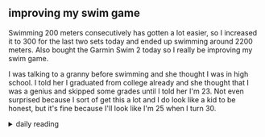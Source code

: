 ## improving my swim game

Swimming 200 meters consecutively has gotten a lot easier, so I increased it to 300 for the last two sets today and ended up swimming around 2200 meters. Also bought the Garmin Swim 2 today so I really be improving my swim game.

I was talking to a granny before swimming and she thought I was in high school. I told her I graduated from college already and she thought that I was a genius and skipped some grades until I told her I'm 23. Not even surprised because I sort of get this a lot and I do look like a kid to be honest, but it's fine because I'll look like I'm 25 when I turn 30.

<details markdown="1">
<summary>daily reading</summary>

| Dec. 2, 2024 |
| :-------------: |
| [Deut. 6; Ps. 89; Isa. 34; Rev. 4](https://blog.swang.cloud/2024/12/03/Bible-year-1/) |
| [WCF 6; WLC 36-42; WSC 24-26](https://blog.swang.cloud/2024/11/27/westminster-month-1/) |

</details>